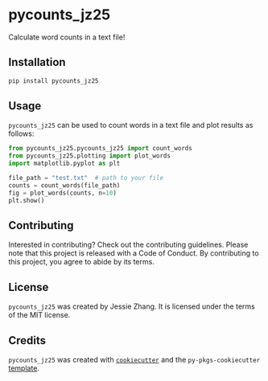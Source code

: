 # pycounts_jz25

Calculate word counts in a text file!

## Installation

```bash
pip install pycounts_jz25
```

## Usage

`pycounts_jz25` can be used to count words in a text file and plot results
as follows:

```python
from pycounts_jz25.pycounts_jz25 import count_words
from pycounts_jz25.plotting import plot_words
import matplotlib.pyplot as plt

file_path = "test.txt"  # path to your file
counts = count_words(file_path)
fig = plot_words(counts, n=10)
plt.show()
```

## Contributing

Interested in contributing? Check out the contributing guidelines. 
Please note that this project is released with a Code of Conduct. 
By contributing to this project, you agree to abide by its terms.

## License

`pycounts_jz25` was created by Jessie Zhang. It is licensed under the terms
of the MIT license.

## Credits

`pycounts_jz25` was created with 
[`cookiecutter`](https://cookiecutter.readthedocs.io/en/latest/) and 
the `py-pkgs-cookiecutter` 
[template](https://github.com/py-pkgs/py-pkgs-cookiecutter).